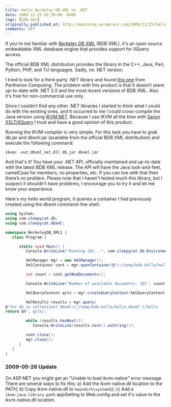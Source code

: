 ```yaml
---
title: Hello Berkeley DB XML on .NET
date: 2008-12-25 02:39:06 -0400
tags: [bdb-xml]
originally_published_at: http://maxtoroq.wordpress.com/2008/12/25/hello-berkeley-db-xml-on-net/
comments: off
---
```


If you're not familiar with [Berkeley DB XML][1] (BDB XML), it's an open source embeddable XML database engine that provides support for XQuery access.

The official BDB XML distribution provides the library in the C++, Java, Perl, Python, PHP, and Tcl languages. Sadly, no .NET version.

I tried to look for a third-party .NET library and found [this one][2] from Parthenon Computing. The problem with this product is that it doesn’t seem up-to-date with .NET 2.0 and the most recent versions of BDB XML. Also it's free for non-commercial use only.

Since I couldn’t find any other .NET libraries I started to think what I could do with the existing ones, and it occurred to me I could cross-compile the Java version using [IKVM.NET][3]. Because I use IKVM all the time with [Saxon XSLT/XQuery][4] I trust and have a good opinion of this product.

Running the IKVM compiler is very simple. For this task you have to grab db.jar and dbxml.jar (available from the official BDB XML distribution) and execute the following command:

```shell
ikvmc -out:dbxml_net.dll db.jar dbxml.jar
```

And that's it! You have your .NET API, officially maintained and up-to-date with the latest BDB XML release. The API will have the Java look-and-feel, camelCase for members, no properties, etc. If you can live with that then there’s no problem. Please note that I haven't tested much this library, but I suspect it shouldn't have problems, I encourage you to try it and let me know your experience.

Here's my *hello world* program, it queries a container I had previously created using the dbxml command-line shell:

```csharp
using System;
using com.sleepycat.db;
using com.sleepycat.dbxml;

namespace BerkeleyDB_XML1 {
   class Program {

      static void Main() {
         Console.WriteLine("Running {0}...", com.sleepycat.db.Environment.getVersionString());

         XmlManager mgr = new XmlManager();
         XmlContainer cont = mgr.openContainer(@"c:/temp/bdb-hello/hello.dbxml");

         int count = cont.getNumDocuments();

         Console.WriteLine("Number of available documents: {0}", count);

         XmlQueryContext qctx = mgr.createQueryContext(XmlQueryContext.Eager);

         XmlResults results = mgr.query(
@"for $h in collection('dbxml:c:/temp/bdb-hello/hello.dbxml')/hello
return $h", qctx);

         while (results.hasNext())
            Console.WriteLine(results.next().asString());

         cont.close();
         mgr.close();
      }
   }
}
```

### 2009-05-26 Update

On ASP.NET you might get an "Unable to load ikvm-native" error message. There are several ways to fix this: a) Add the ikvm-native.dll location to the *PATH*; b) Copy ikvm-native.dll to `%windir%\system32`; c) Add a `ikvm:java.library.path` appSetting to Web.config and set it's value to the ikvm-native.dll location.

[1]: http://www.oracle.com/database/berkeley-db/xml
[2]: http://www.parthcomp.com/dbxml_dotnet.html
[3]: http://ikvm.net/
[4]: http://saxon.sf.net/

